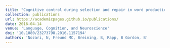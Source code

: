 ```yaml
---
title: "Cognitive control during selection and repair in word production"
collection: publications
url: https://academicpages.github.io/publications/
date: 2016-04-14
venue: 'Language, Cognition, and Neuroscience'
doi: '10.1080/23273798.2016.1157194'
authors: 'Nozari, N, Freund MC, Breining, B, Rapp, B Gordon, B'
---
```

